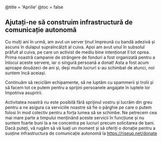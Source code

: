 @title = 'Aprilie'
@toc = false


Ajutați-ne să construim infrastructură de comunicație autonomă
--------------------------------------------------------------

Cu mulți ani în urmă, am avut un server ținut împreună cu bandă adezivă și ascuns în dulapul supraîncălzit al cuiva. Apoi am avut unul în subsolul prăfuit al cuiva, pe care un activist de mediu bine intenționat îl tot oprea. Prima noastră campanie de strângere de fonduri a fost organizată pentru a înlocui aceste servere, iar o singură persoană a donat! Asta a fost acum aproape douăzeci de ani și, deși multe lucruri s-au schimbat de atunci, noi suntem încă aceiași.

Continuăm să reciclăm echipamente, să ne luptăm cu spammerii și trolii și să facem tot ce putem pentru a sprijini persoanele angajate în luptele lor împotriva asupririi.

Activitatea noastră nu este posibilă fără sprijinul vostru și lucrăm din greu pentru a ne asigura ca serviciile noastre să fie o pârghie pe care o putem folosi în mod colectiv pentru a forța lumea să se schimbe. Ne petrecem cea mai mare parte a timpului menținând aceste servicii în funcțiune și nu suntem foarte buni la a ne concentra pe lucruri precum solicitarea de bani. Dacă puteți, vă rugăm să vă luați un moment și să oferiți o donație pentru a susține infrastructura de comunicație autonomă la https://riseup.net/donate